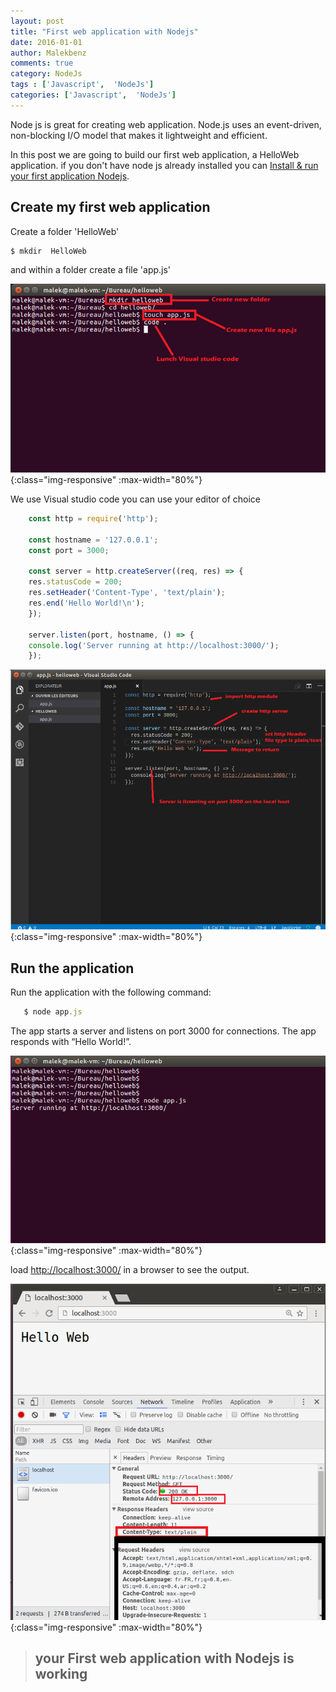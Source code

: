 ```yaml
---
layout: post
title: "First web application with Nodejs"
date: 2016-01-01
author: Malekbenz
comments: true
category: NodeJs
tags : ['Javascript',  'NodeJs']
categories: ['Javascript',  'NodeJs']
---
```

Node js is great for creating web application. Node.js uses an event-driven, non-blocking I/O model that makes it lightweight and efficient.

In this post we are going to build our first web application, a HelloWeb application. if you don't have node js already installed you can [Install & run your first application Nodejs](/blog/2015/12/22/install-run-your-first-application-nodejs).  

## Create my first web application  

Create a folder 'HelloWeb'

```javascript
$ mkdir  HelloWeb
```
and within a folder create a file 'app.js'


![CMD](/images/helloweb/cmd.png){:class="img-responsive" :max-width="80%"}

We use Visual studio code you can use your editor of choice 

```javascript
    const http = require('http');

    const hostname = '127.0.0.1';
    const port = 3000;

    const server = http.createServer((req, res) => {
    res.statusCode = 200;
    res.setHeader('Content-Type', 'text/plain');
    res.end('Hello World!\n');
    });

    server.listen(port, hostname, () => {
    console.log('Server running at http://localhost:3000/');
    });
```

![vs code](/images/helloweb/vscode.png){:class="img-responsive" :max-width="80%"}


## Run the application 
    
Run the application  with the following command: 

```javascript
   $ node app.js
```
The app starts a server and listens on port 3000 for connections. The app responds with “Hello World!”.

![vs code](/images/helloweb/launch.png){:class="img-responsive" :max-width="80%"}

load [http://localhost:3000/](http://localhost:3000/) in a browser to see the output.


![vs code](/images/helloweb/web.png){:class="img-responsive" :max-width="80%"}


>
> ## **your First web application with Nodejs is working**
>


